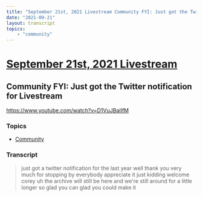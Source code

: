 ```yaml
---
title: "September 21st, 2021 Livestream Community FYI: Just got the Twitter notification for Livestream"
date: "2021-09-21"
layout: transcript
topics:
    - "community"
---
```

# [September 21st, 2021 Livestream](../2021-09-21.md)
## Community FYI: Just got the Twitter notification for Livestream
https://www.youtube.com/watch?v=D1VuJBaiIfM

### Topics
* [Community](../topics/community.md)

### Transcript

> just got a twitter notification for the last year well thank you very much for stopping by everybody appreciate it just kidding welcome corey uh the archive will still be here and we're still around for a little longer so glad you can glad you could make it
